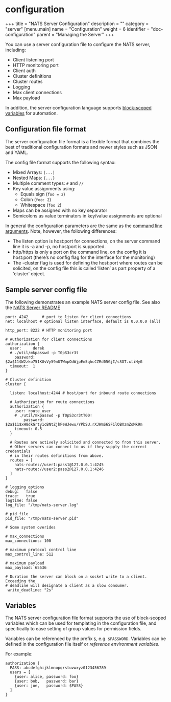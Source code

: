 # configuration

+++ title = "NATS Server Configuration" description = "" category = "server" \[menu.main\] name = "Configuration" weight = 6 identifier = "doc-configuration" parent = "Managing the Server" +++

You can use a server configuration file to configure the NATS server, including:

* Client listening port
* HTTP monitoring port
* Client auth
* Cluster definitions
* Cluster routes
* Logging
* Max client connections
* Max payload

In addition, the server configuration language supports [block-scoped variables](configuration.md#variables) for automation.

## Configuration file format

The server configuration file format is a flexible format that combines the best of traditional configuration formats and newer styles such as JSON and YAML.

The config file format supports the following syntax:

* Mixed Arrays: `[...]`
* Nested Maps: `{...}`
* Multiple comment types: `#` and `//`
* Key value assignments using:
  * Equals sign \(`foo = 2`\)
  * Colon \(`foo: 2`\)
  * Whitespace \(`foo 2`\)
* Maps can be assigned with no key separator
* Semicolons as value terminators in key/value assignments are optional

In general the configuration parameters are the same as the [command line arguments](https://github.com/nats-io/nats-site/tree/c42c46a7c6b8669e66e28419887d2f8dd29aa502/documentation/managing_the_server/running/README.md). Note, however, the following differences:

* The listen option is host:port for connections, on the server command line it is -a and -p, no hostport is supported.
* http/https is only a port on the command line, on the config it is host:port \(there’s no config flag for the interface for the monitoring\)
* The -cluster flag is used for defining the host:port where routes can be solicited, on the config file this is called ‘listen’ as part property of a ‘cluster’ object.

## Sample server config file

The following demonstrates an example NATS server config file. See also the [NATS Server README](https://github.com/nats-io/nats-server/blob/master/README.md#configuration-file)

```text
port: 4242      # port to listen for client connections
net: localhost # optional listen interface, default is 0.0.0.0 (all)

http_port: 8222 # HTTP monitoring port

# Authorization for client connections
authorization {
  user:     derek
  # ./util/mkpasswd -p T0pS3cr3t
    password: $2a$11$W2zko751KUvVy59mUTWmpOdWjpEm5qhcCZRd05GjI/sSOT.xtiHyG
  timeout:  1
}

# Cluster definition
cluster {

  listen: localhost:4244 # host/port for inbound route connections

  # Authorization for route connections
  authorization {
    user: route_user
    # ./util/mkpasswd -p T0pS3cr3tT00!
        password: $2a$11$xH8dkGrty1cBNtZjhPeWJewu/YPbSU.rXJWmS6SFilOBXzmZoMk9m
    timeout: 0.5
  }

  # Routes are actively solicited and connected to from this server.
  # Other servers can connect to us if they supply the correct credentials
  # in their routes definitions from above.
  routes = [
    nats-route://user1:pass1@127.0.0.1:4245
    nats-route://user2:pass2@127.0.0.1:4246
  ]
}

# logging options
debug:   false
trace:   true
logtime: false
log_file: "/tmp/nats-server.log"

# pid file
pid_file: "/tmp/nats-server.pid"

# Some system overides

# max_connections
max_connections: 100

# maximum protocol control line
max_control_line: 512

# maximum payload
max_payload: 65536

# Duration the server can block on a socket write to a client.  Exceeding the 
# deadline will designate a client as a slow consumer.
 write_deadline: "2s"
```

## Variables

The NATS server configuration file format supports the use of block-scoped variables which can be used for templating in the configuration file, and specifically to ease setting of group values for permission fields.

Variables can be referenced by the prefix `$`, e.g. `$PASSWORD`. Variables can be defined in the configuration file itself or _reference environment variables_.

For example:

```text
authorization {
  PASS: abcdefghijklmnopqrstuvwxyz0123456789
  users = [
    {user: alice, password: foo}
    {user: bob,   password: bar}
    {user: joe,   password: $PASS}
  ]
}
```

